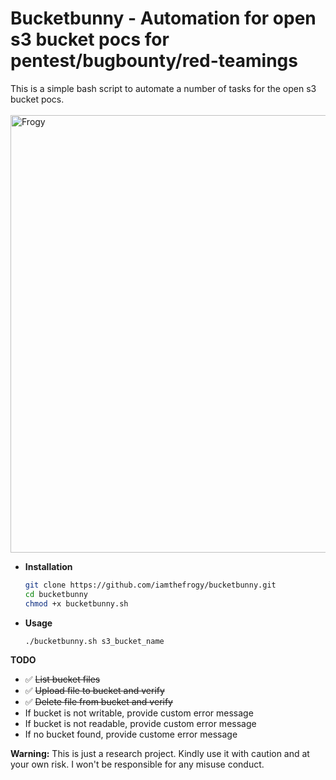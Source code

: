 # Bucketbunny - Automation for open s3 bucket pocs for pentest/bugbounty/red-teamings
This is a simple bash script to automate a number of tasks for the open s3 bucket pocs.<br/><br/>
<img src="https://user-images.githubusercontent.com/8291014/109222405-9e149d80-77b1-11eb-97ea-873560055c4e.png" alt="Frogy" title="Frogy" height="700" />

+ **Installation**
    ```sh
    git clone https://github.com/iamthefrogy/bucketbunny.git
    cd bucketbunny
    chmod +x bucketbunny.sh
    ```
+ **Usage**
    ```sh
    ./bucketbunny.sh s3_bucket_name
    ```
    
**TODO**
- ✅  ~~List bucket files~~
- ✅  ~~Upload file to bucket and verify~~
- ✅  ~~Delete file from bucket and verify~~
- If bucket is not writable, provide custom error message
- If bucket is not readable, provide custom error message
- If no bucket found, provide custome error message

**Warning:** This is just a research project. Kindly use it with caution and at your own risk. I won't be responsible for any misuse conduct.
